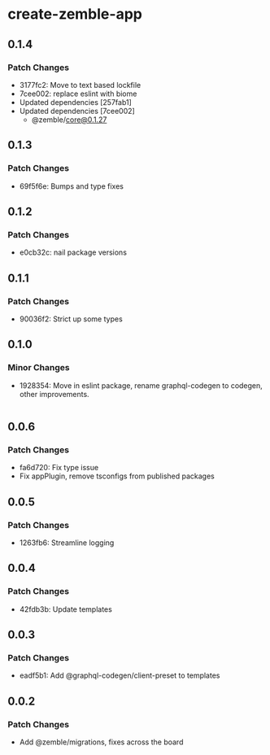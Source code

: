 # create-zemble-app

## 0.1.4

### Patch Changes

- 3177fc2: Move to text based lockfile
- 7cee002: replace eslint with biome
- Updated dependencies [257fab1]
- Updated dependencies [7cee002]
  - @zemble/core@0.1.27

## 0.1.3

### Patch Changes

- 69f5f6e: Bumps and type fixes

## 0.1.2

### Patch Changes

- e0cb32c: nail package versions

## 0.1.1

### Patch Changes

- 90036f2: Strict up some types

## 0.1.0

### Minor Changes

- 1928354: Move in eslint package, rename graphql-codegen to codegen, other improvements.

  ```

  ```

## 0.0.6

### Patch Changes

- fa6d720: Fix type issue
- Fix appPlugin, remove tsconfigs from published packages

## 0.0.5

### Patch Changes

- 1263fb6: Streamline logging

## 0.0.4

### Patch Changes

- 42fdb3b: Update templates

## 0.0.3

### Patch Changes

- eadf5b1: Add @graphql-codegen/client-preset to templates

## 0.0.2

### Patch Changes

- Add @zemble/migrations, fixes across the board
